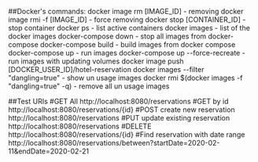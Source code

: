 ##Docker's commands:
docker image rm [IMAGE_ID] - removing
docker image  rmi -f  [IMAGE_ID] - force removing
docker stop [CONTAINER_ID] - stop container
docker ps - list active containers
docker images - list of the docker images
docker-compose down - stop all images from docker-compose
docker-compose build - build images from docker compose
docker-compose up - run images
docker-compose up --force-recreate - run images with updating volumes
docker image push [DOCKER_USER_ID]/hotel-reservation
docker images --filter "dangling=true" - show un usage images
docker rmi $(docker images -f "dangling=true" -q) - remove all un usage images

##Test URIs
#GET All
http://localhost:8080/reservations
#GET by id
http://localhost:8080/reservations/{id}
#POST create new reservation
http://localhost:8080/reservations
#PUT update existing reservation  
http://localhost:8080/reservations
#DELETE
http://localhost:8080/reservations/{id}
#Find reservation with date range
http://localhost:8080/reservations/between?startDate=2020-02-11&endDate=2020-02-21